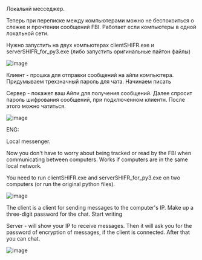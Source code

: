Локальнй месседжер.

Теперь при переписке между компьютерами можно не беспокоиться о слежке и прочтении сообщений FBI. Работает если компьютеры в одной локальной сети.

Нужно запустить на двух компьютерах clientSHIFR.exe и serverSHIFR_for_py3.exe (либо запустить оригинальные пайтон файлы)

![image](https://github.com/tkachukds/local_messenger/assets/103854079/4fc27b87-08e4-4ae5-8589-2b948f7a54c9)

Клиент - прошка для отправки сообщений на айпи компьютера. Придумываем трехзначный пароль для чата. Начинаем писать

Сервер - покажет ваш Айпи для получения сообщений. Далее спросит пароль шифрования сообщений, при подключенном клиентн. После этого можно чатиться.

![image](https://github.com/tkachukds/local_messenger/assets/103854079/dac4f593-b355-4b27-a7d6-712c69e28cd1)

ENG:

Local messenger.

Now you don't have to worry about being tracked or read by the FBI when communicating between computers. Works if computers are in the same local network.

You need to run clientSHIFR.exe and serverSHIFR_for_py3.exe on two computers (or run the original python files).

![image](https://github.com/tkachukds/local_messenger/assets/103854079/4fc27b87-08e4-4ae5-8589-2b948f7a54c9)

The client is a client for sending messages to the computer's IP. Make up a three-digit password for the chat. Start writing

Server - will show your IP to receive messages. Then it will ask you for the password of encryption of messages, if the client is connected. After that you can chat.

![image](https://github.com/tkachukds/local_messenger/assets/103854079/dac4f593-b355-4b27-a7d6-712c69e28cd1)
